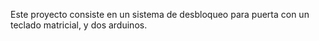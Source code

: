 Este proyecto consiste en un sistema de desbloqueo para puerta con un teclado matricial, y dos arduinos.
